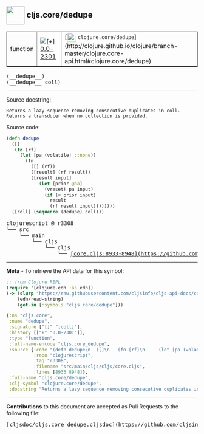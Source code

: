 ## <img width="48px" valign="middle" src="http://i.imgur.com/Hi20huC.png"> cljs.core/dedupe

 <table border="1">
<tr>

<td>function</td>
<td><a href="https://github.com/cljsinfo/cljs-api-docs/tree/0.0-2301"><img valign="middle" alt="[+] 0.0-2301" src="https://img.shields.io/badge/+-0.0--2301-lightgrey.svg"></a> </td>
<td>
[<img height="24px" valign="middle" src="http://i.imgur.com/1GjPKvB.png"> <samp>clojure.core/dedupe</samp>](http://clojure.github.io/clojure/branch-master/clojure.core-api.html#clojure.core/dedupe)
</td>
</tr>
</table>

 <samp>
(__dedupe__)<br>
</samp>
 <samp>
(__dedupe__ coll)<br>
</samp>

---




Source docstring:

```
Returns a lazy sequence removing consecutive duplicates in coll.
Returns a transducer when no collection is provided.
```

Source code:

```clj
(defn dedupe
  ([]
   (fn [rf]
     (let [pa (volatile! ::none)]
       (fn
         ([] (rf))
         ([result] (rf result))
         ([result input]
            (let [prior @pa]
              (vreset! pa input)
              (if (= prior input)
                result
                (rf result input))))))))
  ([coll] (sequence (dedupe) coll)))
```

 <pre>
clojurescript @ r3308
└── src
    └── main
        └── cljs
            └── cljs
                └── <ins>[core.cljs:8933-8948](https://github.com/clojure/clojurescript/blob/r3308/src/main/cljs/cljs/core.cljs#L8933-L8948)</ins>
</pre>


---

__Meta__ - To retrieve the API data for this symbol:

```clj
;; from Clojure REPL
(require '[clojure.edn :as edn])
(-> (slurp "https://raw.githubusercontent.com/cljsinfo/cljs-api-docs/catalog/cljs-api.edn")
    (edn/read-string)
    (get-in [:symbols "cljs.core/dedupe"]))
```

```clj
{:ns "cljs.core",
 :name "dedupe",
 :signature ["[]" "[coll]"],
 :history [["+" "0.0-2301"]],
 :type "function",
 :full-name-encode "cljs.core_dedupe",
 :source {:code "(defn dedupe\n  ([]\n   (fn [rf]\n     (let [pa (volatile! ::none)]\n       (fn\n         ([] (rf))\n         ([result] (rf result))\n         ([result input]\n            (let [prior @pa]\n              (vreset! pa input)\n              (if (= prior input)\n                result\n                (rf result input))))))))\n  ([coll] (sequence (dedupe) coll)))",
          :repo "clojurescript",
          :tag "r3308",
          :filename "src/main/cljs/cljs/core.cljs",
          :lines [8933 8948]},
 :full-name "cljs.core/dedupe",
 :clj-symbol "clojure.core/dedupe",
 :docstring "Returns a lazy sequence removing consecutive duplicates in coll.\nReturns a transducer when no collection is provided."}

```

---

__Contributions__ to this document are accepted as Pull Requests to the following file:

 <pre>
[cljsdoc/cljs.core_dedupe.cljsdoc](https://github.com/cljsinfo/cljs-api-docs/blob/master/cljsdoc/cljs.core_dedupe.cljsdoc)
</pre>

